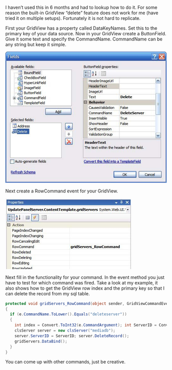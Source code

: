 
I haven’t used this in 6 months and had to lookup how to do it. For some reason the built-in GridView “delete” feature does not work for me (have tried it on multiple setups). Fortunately it is not hard to replicate.

First your GridView has a property called DataKeyNames. Set this to the primary key of your data source. Now in your GridView create a ButtonField. Give it some text and specify the CommandName. CommandName can be any string but keep it simple.

![](/img/post/RowCommand_01.jpg)

Next create a RowCommand event for your GridView.

![](/img/post/RowCommand_02.jpg)

Next fill in the functionality for your command. In the event method you just have to test for which command was fired. Take a look at my example, it also shows how to get the GridView row index and the primary key so that I can delete the record from my sql table.

```csharp
protected void gridServers_RowCommand(object sender, GridViewCommandEventArgs e)
{
  if (e.CommandName.ToLower().Equals("deleteserver"))
  {
    int index = Convert.ToInt32(e.CommandArgument); int ServerID = Convert.ToInt32(gridServers.DataKeys[index].Value);
    clsServer server = new clsServer("mediadb");
    server.ServerID = ServerID; server.DeleteRecord();
    gridServers.DataBind();
  }
}
```
You can come up with other commands, just be creative.


